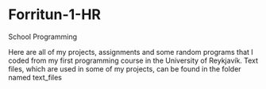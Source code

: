 # Forritun-1-HR
School Programming 

Here are all of my projects, assignments and some random programs that I coded from my first programming course in the University of Reykjavík. Text files, which are used in some of my projects, can be found in the folder named text_files
